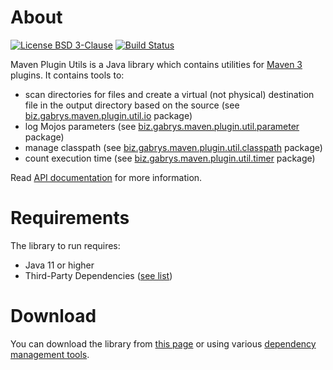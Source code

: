 # About
[![License BSD 3-Clause](https://img.shields.io/badge/license-BSD%203--Clause-blue.svg)](https://gabrysbiz.github.io/maven-plugin-utils/license.txt)
[![Build Status](https://travis-ci.org/gabrysbiz/maven-plugin-utils.svg?branch=develop)](https://travis-ci.org/gabrysbiz/maven-plugin-utils)

Maven Plugin Utils is a Java library which contains utilities for [Maven 3](https://maven.apache.org/) plugins. It contains tools to:
* scan directories for files and create a virtual (not physical) destination file in the output directory based on the source (see [biz.gabrys.maven.plugin.util.io](https://gabrysbiz.github.io/maven-plugin-utils/LATEST/apidocs/index.html?biz/gabrys/maven/plugin/util/io/package-summary.html) package)
* log Mojos parameters (see [biz.gabrys.maven.plugin.util.parameter](https://gabrysbiz.github.io/maven-plugin-utils/LATEST/apidocs/index.html?biz/gabrys/maven/plugin/util/parameter/package-summary.html) package)
* manage classpath (see [biz.gabrys.maven.plugin.util.classpath](https://gabrysbiz.github.io/maven-plugin-utils/LATEST/apidocs/index.html?biz/gabrys/maven/plugin/util/classpath/package-summary.html) package)
* count execution time (see [biz.gabrys.maven.plugin.util.timer](https://gabrysbiz.github.io/maven-plugin-utils/LATEST/apidocs/index.html?biz/gabrys/maven/plugin/util/timer/package-summary.html) package)

Read [API documentation](https://gabrysbiz.github.io/maven-plugin-utils/LATEST/apidocs/) for more information.

# Requirements
The library to run requires:
* Java 11 or higher
* Third-Party Dependencies ([see list](https://gabrysbiz.github.io/maven-plugin-utils/LATEST/dependencies.html))

# Download
You can download the library from [this page](https://gabrysbiz.github.io/maven-plugin-utils/LATEST/download.html)
or using various [dependency management tools](https://gabrysbiz.github.io/maven-plugin-utils/LATEST/dependency-info.html).
